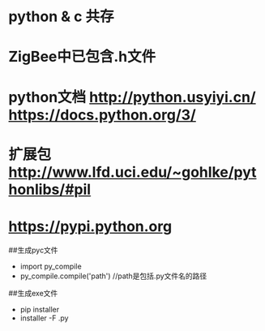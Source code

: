 # python & c 共存
# ZigBee中已包含.h文件

# python文档 http://python.usyiyi.cn/   https://docs.python.org/3/
# 扩展包 http://www.lfd.uci.edu/~gohlke/pythonlibs/#pil
#       https://pypi.python.org

##生成pyc文件
* import py_compile
* py_compile.compile('path') //path是包括.py文件名的路径

##生成exe文件
* pip installer 
* installer -F  .py
